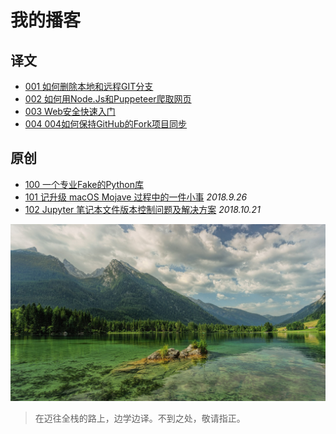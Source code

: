 # 我的播客

## 译文

- [001 如何删除本地和远程GIT分支](./001支.md)
- [002 如何用Node.Js和Puppeteer爬取网页](./002.md)
- [003 Web安全快速入门](./003.md)
- [004 004如何保持GitHub的Fork项目同步](./004.md)



## 原创

- [100 一个专业Fake的Python库](./100.md)
- [101 记升级 macOS Mojave 过程中的一件小事](./101.md)  *2018.9.26*
- [102 Jupyter 笔记本文件版本控制问题及解决方案](./102.md) *2018.10.21*



![风景照](images/hintersee-3601004_1280.jpg)



> 在迈往全栈的路上，边学边译。不到之处，敬请指正。
